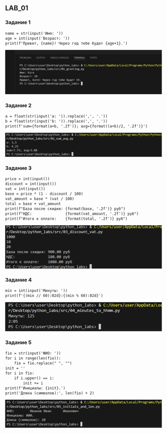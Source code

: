 ## LAB_01
### Задание 1

```
name = str(input('Имя: '))
age = int(input('Возраст: '))
print(f'Привет, {name}! Через год тебе будет {age+1}.')
```

![Задание 1](/images/lab01/01_greeting.py.png)

### Задание 2

```
a = float(str(input('a: ')).replace(',', '.'))
b = float(str(input('b: ')).replace(',', '.'))
print(f'sum={format(a+b, '.2f')}; avg={format((a+b)/2, '.2f')}')
```

![Задание 2](/images/lab01/02_sum_avg.py.png)

### Задание 3

```
price = int(input())
discount = int(input())
vat = int(input())
base = price * (1 - discount / 100)
vat_amount = base * (vat / 100)
total = base + vat_amount
print(f"База после скидки: {format(base, '.2f')} руб")
print(f"НДС:               {format(vat_amount, '.2f')} руб")
print(f"Итого к оплате:    {format(total, '.2f')} руб")
```

![Задание 3](/images/lab01/03_discount_vat.py.png)

### Задание 4

```
min = int(input('Минуты: '))
print(f'{(min // 60):02d}:{(min % 60):02d}')
```

![Задание 4](images/lab01/04_minutes_to_hhmm.py.png)

### Задание 5

```
fio = str(input('ФИО: '))
for i in range(len(fio)):
    fio = fio.replace(" ", "")
init = ''
for i in fio:
    if i.upper() == i:
        init += i
print(f'Инициалы: {init}.')
print('Длина (символов):', len(fio) + 2)
```

![Задание 5](/images/lab01/05_initials_and_len.py.png)
